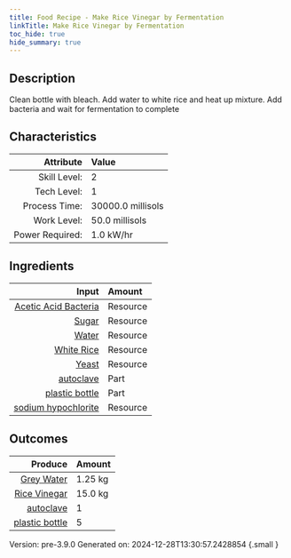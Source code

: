 ```yaml
---
title: Food Recipe - Make Rice Vinegar by Fermentation
linkTitle: Make Rice Vinegar by Fermentation
toc_hide: true
hide_summary: true
---
```


## Description
Clean bottle with bleach. Add water to white rice and heat up mixture.&#10;&#9;&#9;&#9;Add bacteria and wait for fermentation to complete

## Characteristics

| Attribute      | Value |
|--------:|:------|
|Skill Level:|2|
|Tech Level:|1|
|Process Time:|30000.0 millisols|
|Work Level:|50.0 millisols|
|Power Required:|1.0 kW/hr|

## Ingredients

| Input      | Amount |
|--------:|:------|
|[Acetic Acid Bacteria](/docs/definitions/resource/acetic-acid-bacteria)|Resource|0.3 kg|
|[Sugar](/docs/definitions/resource/sugar)|Resource|0.5 kg|
|[Water](/docs/definitions/resource/water)|Resource|13.25 kg|
|[White Rice](/docs/definitions/resource/white-rice)|Resource|5.0 kg|
|[Yeast](/docs/definitions/resource/yeast)|Resource|0.3 kg|
|[autoclave](/docs/definitions/part/autoclave)|Part|1|
|[plastic bottle](/docs/definitions/part/plastic-bottle)|Part|5|
|[sodium hypochlorite](/docs/definitions/resource/sodium-hypochlorite)|Resource|0.003 kg|

## Outcomes


| Produce      | Amount |
|--------:|:------|
|[Grey Water](/docs/definitions/resource/grey-water)|1.25 kg|
|[Rice Vinegar](/docs/definitions/resource/rice-vinegar)|15.0 kg|
|[autoclave](/docs/definitions/part/autoclave)|1|
|[plastic bottle](/docs/definitions/part/plastic-bottle)|5|


Version: pre-3.9.0 Generated on: 2024-12-28T13:30:57.2428854
{.small }

